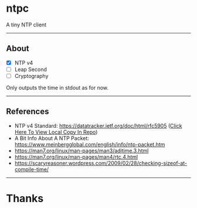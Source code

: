 # ntpc
A tiny NTP client

---
## About

- [x] NTP v4
- [ ] Leap Second
- [ ] Cryptography

Only outputs the time in stdout as for now.

---
## References
- NTP v4 Standard: https://datatracker.ietf.org/doc/html/rfc5905 ([Click Here To View Local Copy In Repo](./RFC5905.pdf))
- A Bit Info About A NTP Packet: https://www.meinbergglobal.com/english/info/ntp-packet.htm
- https://man7.org/linux/man-pages/man3/adjtime.3.html
- https://man7.org/linux/man-pages/man4/rtc.4.html
- https://scaryreasoner.wordpress.com/2009/02/28/checking-sizeof-at-compile-time/

---
# Thanks

